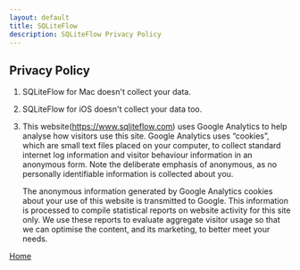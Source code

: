 ```yaml
---
layout: default
title: SQLiteFlow
description: SQLiteFlow Privacy Policy
---
```


## Privacy Policy

1. SQLiteFlow for Mac doesn't collect your data.

2. SQLiteFlow for iOS doesn't collect your data too.

3. This website(https://www.sqliteflow.com) uses Google Analytics to help analyse how visitors use this site. Google Analytics uses “cookies”, which are small text files placed on your computer, to collect standard internet log information and visitor behaviour information in an anonymous form. Note the deliberate emphasis of anonymous, as no personally identifiable information is collected about you.

   The anonymous information generated by Google Analytics cookies about your use of this website is transmitted to Google. This information is processed to compile statistical reports on website activity for this site only. We use these reports to evaluate aggregate visitor usage so that we can optimise the content, and its marketing, to better meet your needs.

[Home](/)

